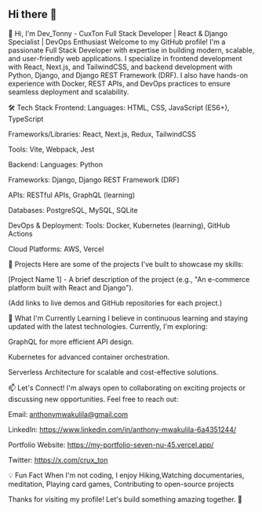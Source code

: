 ## Hi there 👋
👋 Hi, I'm Dev_Tonny - CuxTon
Full Stack Developer | React & Django Specialist | DevOps Enthusiast
Welcome to my GitHub profile! I'm a passionate Full Stack Developer with expertise in building modern, scalable, and user-friendly web applications. I specialize in frontend development with React, Next.js, and TailwindCSS, and backend development with Python, Django, and Django REST Framework (DRF). I also have hands-on experience with Docker, REST APIs, and DevOps practices to ensure seamless deployment and scalability.

🛠️ Tech Stack
Frontend:
Languages: HTML, CSS, JavaScript (ES6+), TypeScript

Frameworks/Libraries: React, Next.js, Redux, TailwindCSS

Tools: Vite, Webpack, Jest

Backend:
Languages: Python

Frameworks: Django, Django REST Framework (DRF)

APIs: RESTful APIs, GraphQL (learning)

Databases: PostgreSQL, MySQL, SQLite

DevOps & Deployment:
Tools: Docker, Kubernetes (learning), GitHub Actions

Cloud Platforms: AWS, Vercel

🚀 Projects
Here are some of the projects I've built to showcase my skills:

[Project Name 1] - A brief description of the project (e.g., "An e-commerce platform built with React and Django").

(Add links to live demos and GitHub repositories for each project.)

🌱 What I'm Currently Learning
I believe in continuous learning and staying updated with the latest technologies. Currently, I'm exploring:

GraphQL for more efficient API design.

Kubernetes for advanced container orchestration.

Serverless Architecture for scalable and cost-effective solutions.

📫 Let's Connect!
I'm always open to collaborating on exciting projects or discussing new opportunities. Feel free to reach out:

Email: anthonymwakulila@gmail.com

LinkedIn: https://www.linkedin.com/in/anthony-mwakulila-6a4351244/

Portfolio Website: https://my-portfolio-seven-nu-45.vercel.app/

Twitter: https://x.com/crux_ton

💡 Fun Fact
When I'm not coding, I enjoy Hiking,Watching documentaries, meditation, Playing card games, Contributing to open-source projects

Thanks for visiting my profile! Let's build something amazing together. 🚀
<!--
**Anthony-mbaya/Anthony-mbaya** is a ✨ _special_ ✨ repository because its `README.md` (this file) appears on your GitHub profile.

Here are some ideas to get you started:

- 🔭 I’m currently working on ...
- 🌱 I’m currently learning ...
- 👯 I’m looking to collaborate on ...
- 🤔 I’m looking for help with ...
- 💬 Ask me about ...
- 📫 How to reach me: ...
- 😄 Pronouns: ...
- ⚡ Fun fact: ...
-->
